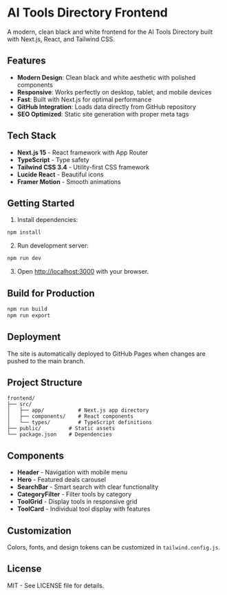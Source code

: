 # AI Tools Directory Frontend

A modern, clean black and white frontend for the AI Tools Directory built with Next.js, React, and Tailwind CSS.

## Features

- **Modern Design**: Clean black and white aesthetic with polished components
- **Responsive**: Works perfectly on desktop, tablet, and mobile devices
- **Fast**: Built with Next.js for optimal performance
- **GitHub Integration**: Loads data directly from GitHub repository
- **SEO Optimized**: Static site generation with proper meta tags

## Tech Stack

- **Next.js 15** - React framework with App Router
- **TypeScript** - Type safety
- **Tailwind CSS 3.4** - Utility-first CSS framework
- **Lucide React** - Beautiful icons
- **Framer Motion** - Smooth animations

## Getting Started

1. Install dependencies:
```bash
npm install
```

2. Run development server:
```bash
npm run dev
```

3. Open [http://localhost:3000](http://localhost:3000) with your browser.

## Build for Production

```bash
npm run build
npm run export
```

## Deployment

The site is automatically deployed to GitHub Pages when changes are pushed to the main branch.

## Project Structure

```
frontend/
├── src/
│   ├── app/           # Next.js app directory
│   ├── components/    # React components
│   └── types/         # TypeScript definitions
├── public/         # Static assets
└── package.json    # Dependencies
```

## Components

- **Header** - Navigation with mobile menu
- **Hero** - Featured deals carousel
- **SearchBar** - Smart search with clear functionality
- **CategoryFilter** - Filter tools by category
- **ToolGrid** - Display tools in responsive grid
- **ToolCard** - Individual tool display with features

## Customization

Colors, fonts, and design tokens can be customized in `tailwind.config.js`.

## License

MIT - See LICENSE file for details.